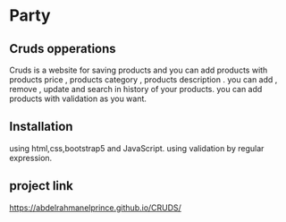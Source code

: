 # Party
## Cruds opperations
Cruds is a website for saving products and you can add products with products price , products category , products description .
you can add , remove , update and search in history of your products.
you can add products with validation as you want.
## Installation
using html,css,bootstrap5 and JavaScript.
using validation by regular expression.

## project link
https://abdelrahmanelprince.github.io/CRUDS/
